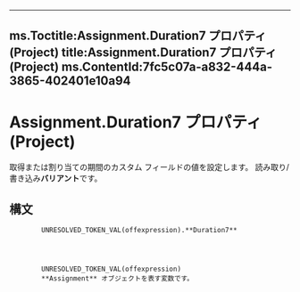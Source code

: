 

---
ms.Toctitle:Assignment.Duration7 プロパティ (Project)
title:Assignment.Duration7 プロパティ (Project)
ms.ContentId:7fc5c07a-a832-444a-3865-402401e10a94
---
# Assignment.Duration7 プロパティ (Project)




取得または割り当ての期間のカスタム フィールドの値を設定します。 読み取り/書き込み**バリアント**です。

## 構文

            UNRESOLVED_TOKEN_VAL(offexpression).**Duration7**




            UNRESOLVED_TOKEN_VAL(offexpression)
            **Assignment** オブジェクトを表す変数です。




